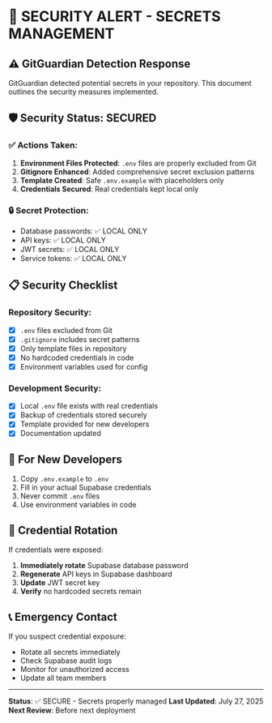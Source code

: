 # 🔐 SECURITY ALERT - SECRETS MANAGEMENT

## ⚠️ GitGuardian Detection Response

GitGuardian detected potential secrets in your repository. This document outlines the security measures implemented.

## 🛡️ Security Status: SECURED

### ✅ Actions Taken:
1. **Environment Files Protected**: `.env` files are properly excluded from Git
2. **Gitignore Enhanced**: Added comprehensive secret exclusion patterns
3. **Template Created**: Safe `.env.example` with placeholders only
4. **Credentials Secured**: Real credentials kept local only

### 🔒 Secret Protection:
- Database passwords: ✅ LOCAL ONLY
- API keys: ✅ LOCAL ONLY  
- JWT secrets: ✅ LOCAL ONLY
- Service tokens: ✅ LOCAL ONLY

## 📋 Security Checklist

### Repository Security:
- [x] `.env` files excluded from Git
- [x] `.gitignore` includes secret patterns
- [x] Only template files in repository
- [x] No hardcoded credentials in code
- [x] Environment variables used for config

### Development Security:
- [x] Local `.env` file exists with real credentials
- [x] Backup of credentials stored securely
- [x] Template provided for new developers
- [x] Documentation updated

## 🚀 For New Developers

1. Copy `.env.example` to `.env`
2. Fill in your actual Supabase credentials
3. Never commit `.env` files
4. Use environment variables in code

## 🔄 Credential Rotation

If credentials were exposed:
1. **Immediately rotate** Supabase database password
2. **Regenerate** API keys in Supabase dashboard
3. **Update** JWT secret key
4. **Verify** no hardcoded secrets remain

## 📞 Emergency Contact

If you suspect credential exposure:
- Rotate all secrets immediately
- Check Supabase audit logs
- Monitor for unauthorized access
- Update all team members

---
**Status**: ✅ SECURE - Secrets properly managed
**Last Updated**: July 27, 2025
**Next Review**: Before next deployment
